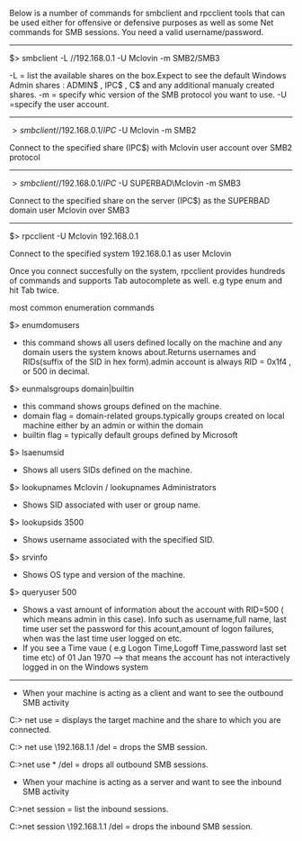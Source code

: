 Below is a number of commands for smbclient and rpcclient tools that can be used either for offensive or defensive purposes as well as some Net commands for SMB sessions.
You need a valid username/password.

****************************************************************

$> smbclient -L //192.168.0.1 -U Mclovin -m SMB2/SMB3

-L = list the available shares on the box.Expect to see the default Windows Admin shares : ADMIN$ , IPC$ , C$ and any additional manualy created shares.
-m = specify whic version of the SMB protocol you want to use.
-U =specify the user account.

--------------------------------------------------------------------------

$> smbclient //192.168.0.1/IPC$ -U Mclovin -m SMB2 

Connect to the specified share (IPC$) with Mclovin user account over SMB2 protocol

--------------------------------------------------------------------------

$> smbclient //192.168.0.1/IPC$ -U SUPERBAD\\Mclovin -m SMB3

Connect to the specified share on the server (IPC$) as the SUPERBAD domain user Mclovin over SMB3

*****************************************************************************


$> rpcclient -U Mclovin 192.168.0.1

Connect to the specified system 192.168.0.1 as user Mclovin

Once you connect succesfully on the system, rpcclient provides hundreds of commands and supports Tab autocomplete as well.
e.g type enum and hit Tab twice.

most common enumeration commands

$> enumdomusers
- this command shows all users defined locally on the machine and any domain users the system knows about.Returns usernames and RIDs(suffix of the SID in hex form).admin account is always RID = 0x1f4 , or 500 in decimal.

$> eunmalsgroups domain|builtin
- this command shows groups defined on the machine.
- domain flag = domain-related groups.typically groups created on local machine either by an admin or within the domain
- builtin flag =  typically default groups defined by Microsoft

$> lsaenumsid
- Shows all users SIDs defined on the machine.

$> lookupnames Mclovin / lookupnames Administrators
- Shows SID associated with user or group name.

$> lookupsids 3500
- Shows username associated with the specified SID.

$> srvinfo
- Shows OS type and version of the machine.

$> queryuser 500
- Shows a vast amount of information about the account with RID=500 ( which means admin in this case). Info such as username,full name, last time user set the password for this acount,amount of logon failures, when was the last time user logged on etc.
- If you see a Time vaue ( e.g Logon Time,Logoff Time,password last set time etc) of 01 Jan 1970  --> that means the account has not interactively logged in on the Windows system


*************************************************************************************

- When your machine is acting as a client and want to see the outbound SMB activity

C:\> net use = displays the target machine and the share to which you are connected.

C:\> net use \\192.168.1.1 /del = drops the SMB session.

C:\>net use * /del = drops all outbound SMB sessions.

- When your machine is acting as a server and want to see the inbound SMB activity

C:\>net session = list the inbound sessions.

C:\>net session \\192.168.1.1 /del = drops the inbound SMB session.


